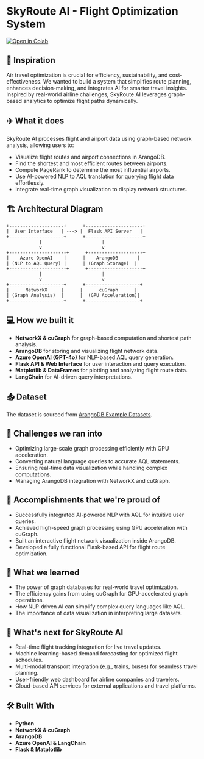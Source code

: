 # SkyRoute AI - Flight Optimization System

[![Open in Colab](https://colab.research.google.com/assets/colab-badge.svg)](https://colab.research.google.com/github/Jerryblessed/fraudShieldgraphai/blob/main/fdetect.ipynb)

## 🚀 Inspiration

Air travel optimization is crucial for efficiency, sustainability, and cost-effectiveness. We wanted to build a system that simplifies route planning, enhances decision-making, and integrates AI for smarter travel insights. Inspired by real-world airline challenges, SkyRoute AI leverages graph-based analytics to optimize flight paths dynamically.

## ✈️ What it does

SkyRoute AI processes flight and airport data using graph-based network analysis, allowing users to:

- Visualize flight routes and airport connections in ArangoDB.
- Find the shortest and most efficient routes between airports.
- Compute PageRank to determine the most influential airports.
- Use AI-powered NLP to AQL translation for querying flight data effortlessly.
- Integrate real-time graph visualization to display network structures.

## 🏗️ Architectural Diagram

```
+--------------------+      +---------------------+
|  User Interface   | ---> |  Flask API Server   |
+--------------------+      +---------------------+
            |                      |
            v                      v
+---------------------+      +--------------------+
|    Azure OpenAI    |      |    ArangoDB       |
| (NLP to AQL Query) |      | (Graph Storage)  |
+---------------------+      +--------------------+
            |                      |
            v                      v
+--------------------+      +--------------------+
|      NetworkX     |      |      cuGraph      |
| (Graph Analysis)  |      |  (GPU Acceleration)|
+--------------------+      +--------------------+
```

## 💻 How we built it

- **NetworkX & cuGraph** for graph-based computation and shortest path analysis.
- **ArangoDB** for storing and visualizing flight network data.
- **Azure OpenAI (GPT-4o)** for NLP-based AQL query generation.
- **Flask API & Web Interface** for user interaction and query execution.
- **Matplotlib & DataFrames** for plotting and analyzing flight route data.
- **LangChain** for AI-driven query interpretations.

## 📥 Dataset

The dataset is sourced from [ArangoDB Example Datasets](https://github.com/arangodb/example-datasets/tree/master/Data%20Loader).

## 🚫 Challenges we ran into

- Optimizing large-scale graph processing efficiently with GPU acceleration.
- Converting natural language queries to accurate AQL statements.
- Ensuring real-time data visualization while handling complex computations.
- Managing ArangoDB integration with NetworkX and cuGraph.

## 🎉 Accomplishments that we're proud of

- Successfully integrated AI-powered NLP with AQL for intuitive user queries.
- Achieved high-speed graph processing using GPU acceleration with cuGraph.
- Built an interactive flight network visualization inside ArangoDB.
- Developed a fully functional Flask-based API for flight route optimization.

## 📝 What we learned

- The power of graph databases for real-world travel optimization.
- The efficiency gains from using cuGraph for GPU-accelerated graph operations.
- How NLP-driven AI can simplify complex query languages like AQL.
- The importance of data visualization in interpreting large datasets.

## 🌟 What's next for SkyRoute AI

- Real-time flight tracking integration for live travel updates.
- Machine learning-based demand forecasting for optimized flight schedules.
- Multi-modal transport integration (e.g., trains, buses) for seamless travel planning.
- User-friendly web dashboard for airline companies and travelers.
- Cloud-based API services for external applications and travel platforms.

## 🛠️ Built With

- **Python**
- **NetworkX & cuGraph**
- **ArangoDB**
- **Azure OpenAI & LangChain**
- **Flask & Matplotlib**
